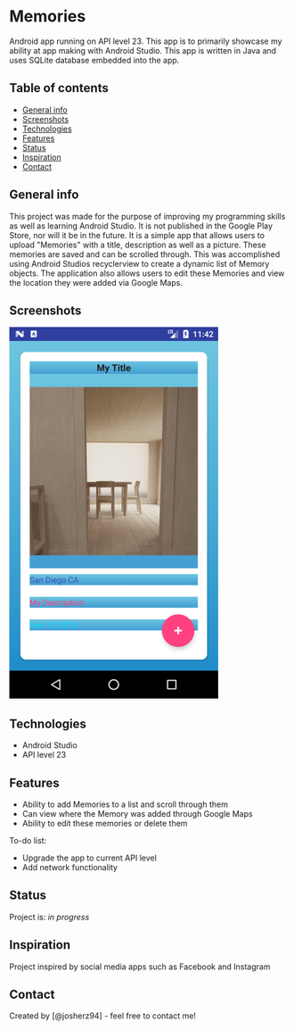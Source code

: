 # Memories
Android app running on API level 23. This app is to primarily showcase my ability at app making with Android Studio.
This app is written in Java and uses SQLite database embedded into the app.

## Table of contents
* [General info](#general-info)
* [Screenshots](#screenshots)
* [Technologies](#technologies)
* [Features](#features)
* [Status](#status)
* [Inspiration](#inspiration)
* [Contact](#contact)

## General info
This project was made for the purpose of improving my programming skills as well as learning Android Studio.
It is not published in the Google Play Store, nor will it be in the future.
It is a simple app that allows users to upload "Memories" with a title, description as well as a picture. 
These memories are saved and can be scrolled through. This was accomplished using Android Studios recyclerview
to create a dynamic list of Memory objects. The application also allows users to edit these Memories and view the 
location they were added via Google Maps.

## Screenshots
![Home Screen](https://github.com/josherz94/Memories/blob/main/screenshots/homescreen.png?raw=true "Home Screen")

## Technologies
* Android Studio
* API level 23 

## Features
* Ability to add Memories to a list and scroll through them 
* Can view where the Memory was added through Google Maps
* Ability to edit these memories or delete them

To-do list:
* Upgrade the app to current API level
* Add network functionality

## Status
Project is: _in progress_

## Inspiration
Project inspired by social media apps such as Facebook and Instagram

## Contact
Created by [@josherz94] - feel free to contact me!
